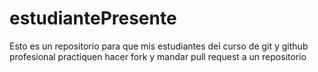 # estudiantePresente
Esto es un repositorio para que mis estudiantes del curso de git y github profesional practiquen hacer fork y mandar pull request a un repositorio

